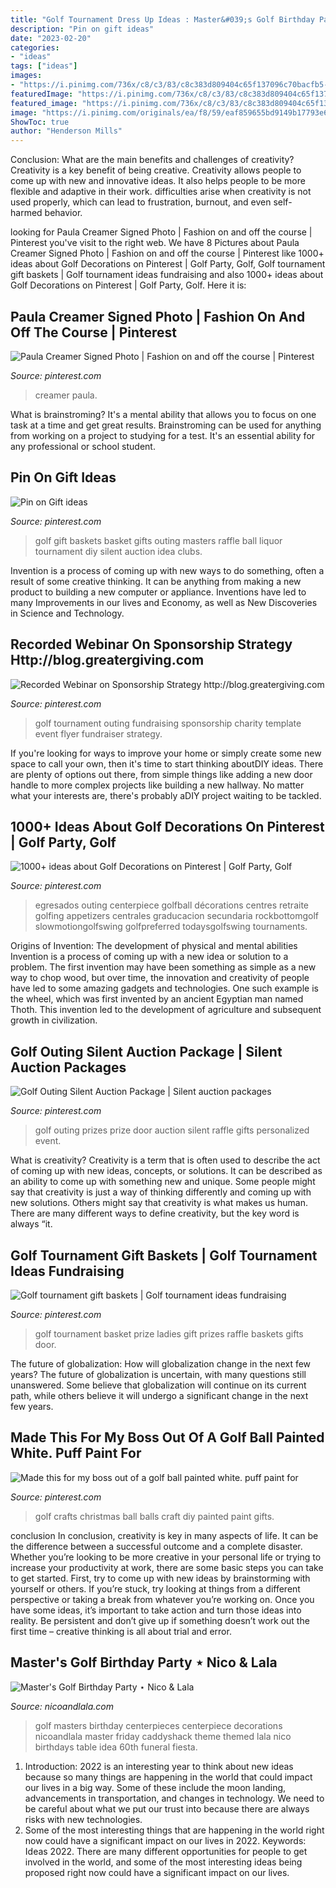 ```yaml
---
title: "Golf Tournament Dress Up Ideas : Master&#039;s Golf Birthday Party ⋆ Nico &amp; Lala"
description: "Pin on gift ideas"
date: "2023-02-20"
categories:
- "ideas"
tags: ["ideas"]
images:
- "https://i.pinimg.com/736x/c8/c3/83/c8c383d809404c65f137096c70bacfb5--golf-ball-craft-golf-crafts.jpg"
featuredImage: "https://i.pinimg.com/736x/c8/c3/83/c8c383d809404c65f137096c70bacfb5--golf-ball-craft-golf-crafts.jpg"
featured_image: "https://i.pinimg.com/736x/c8/c3/83/c8c383d809404c65f137096c70bacfb5--golf-ball-craft-golf-crafts.jpg"
image: "https://i.pinimg.com/originals/ea/f8/59/eaf859655bd9149b17793e60d22de579.jpg"
ShowToc: true
author: "Henderson Mills"
---
```



Conclusion: What are the main benefits and challenges of creativity?
Creativity is a key benefit of being creative. Creativity allows people to come up with new and innovative ideas. It also helps people to be more flexible and adaptive in their work. difficulties arise when creativity is not used properly, which can lead to frustration, burnout, and even self- harmed behavior.

	

		
looking for Paula Creamer Signed Photo | Fashion on and off the course | Pinterest you've visit to the right web. We have 8 Pictures about Paula Creamer Signed Photo | Fashion on and off the course | Pinterest like 1000+ ideas about Golf Decorations on Pinterest | Golf Party, Golf, Golf tournament gift baskets | Golf tournament ideas fundraising and also 1000+ ideas about Golf Decorations on Pinterest | Golf Party, Golf. Here it is:
		
    
## Paula Creamer Signed Photo | Fashion On And Off The Course | Pinterest

<img loading=lazy src="https://s-media-cache-ak0.pinimg.com/736x/eb/5a/45/eb5a4504456b57909160870096cc85e4.jpg" onerror="this.onerror=null;this.src='https://tse3.mm.bing.net/th?id=OIP.C32hSn8CtICcbVYIhoaddAHaJN&amp;pid=15.1';" alt="Paula Creamer Signed Photo | Fashion on and off the course | Pinterest">

_Source: pinterest.com_

>creamer paula. 

	

What is brainstroming? It's a mental ability that allows you to focus on one task at a time and get great results. Brainstroming can be used for anything from working on a project to studying for a test. It's an essential ability for any professional or school student.

    
## Pin On Gift Ideas

<img loading=lazy src="https://i.pinimg.com/originals/ea/f8/59/eaf859655bd9149b17793e60d22de579.jpg" onerror="this.onerror=null;this.src='https://tse1.mm.bing.net/th?id=OIP.WKPim2_l-Hch9y25IaT4CgHaJ6&amp;pid=15.1';" alt="Pin on Gift ideas">

_Source: pinterest.com_

>golf gift baskets basket gifts outing masters raffle ball liquor tournament diy silent auction idea clubs. 

	

Invention is a process of coming up with new ways to do something, often a result of some creative thinking. It can be anything from making a new product to building a new computer or appliance. Inventions have led to many Improvements in our lives and Economy, as well as New Discoveries in Science and Technology.

    
## Recorded Webinar On Sponsorship Strategy Http://blog.greatergiving.com

<img loading=lazy src="https://i.pinimg.com/736x/bb/03/1d/bb031d03e6b17130d1dd7b8dadbc534d--golf-outing-auction.jpg" onerror="this.onerror=null;this.src='https://tse4.mm.bing.net/th?id=OIP.rmeqi2Pk31AxwvQEiZ6vdgHaJs&amp;pid=15.1';" alt="Recorded Webinar on Sponsorship Strategy http://blog.greatergiving.com">

_Source: pinterest.com_

>golf tournament outing fundraising sponsorship charity template event flyer fundraiser strategy. 

	

If you're looking for ways to improve your home or simply create some new space to call your own, then it's time to start thinking aboutDIY ideas. There are plenty of options out there, from simple things like adding a new door handle to more complex projects like building a new hallway. No matter what your interests are, there's probably aDIY project waiting to be tackled.

    
## 1000+ Ideas About Golf Decorations On Pinterest | Golf Party, Golf

<img loading=lazy src="https://i.pinimg.com/736x/65/29/05/65290542ac39120baf47ef23f7cf08ac--sports-centerpieces-golf-decorations.jpg" onerror="this.onerror=null;this.src='https://tse3.mm.bing.net/th?id=OIP.ESabBlYUz9djq2j1FuY4HAHaJ4&amp;pid=15.1';" alt="1000+ ideas about Golf Decorations on Pinterest | Golf Party, Golf">

_Source: pinterest.com_

>egresados outing centerpiece golfball décorations centres retraite golfing appetizers centrales graducacion secundaria rockbottomgolf slowmotiongolfswing golfpreferred todaysgolfswing tournaments. 

	

Origins of Invention: The development of physical and mental abilities
Invention is a process of coming up with a new idea or solution to a problem. The first invention may have been something as simple as a new way to chop wood, but over time, the innovation and creativity of people have led to some amazing gadgets and technologies. One such example is the wheel, which was first invented by an ancient Egyptian man named Thoth. This invention led to the development of agriculture and subsequent growth in civilization.

    
## Golf Outing Silent Auction Package | Silent Auction Packages

<img loading=lazy src="https://i.pinimg.com/736x/dc/08/48/dc084895b85b419191463e41dadfd193--prize-ideas-raffle-ideas.jpg" onerror="this.onerror=null;this.src='https://tse1.mm.bing.net/th?id=OIP.faDwq3PNOg-PWzYCVlTUzgHaE7&amp;pid=15.1';" alt="Golf Outing Silent Auction Package | Silent auction packages">

_Source: pinterest.com_

>golf outing prizes prize door auction silent raffle gifts personalized event. 

	

What is creativity?
Creativity is a term that is often used to describe the act of coming up with new ideas, concepts, or solutions. It can be described as an ability to come up with something new and unique. Some people might say that creativity is just a way of thinking differently and coming up with new solutions. Others might say that creativity is what makes us human. There are many different ways to define creativity, but the key word is always “it.

    
## Golf Tournament Gift Baskets | Golf Tournament Ideas Fundraising

<img loading=lazy src="https://i.pinimg.com/originals/89/f9/94/89f994f84976e15b089fda630836f5fe.jpg" onerror="this.onerror=null;this.src='https://tse1.mm.bing.net/th?id=OIP.KUKnLQ9H6NS8ELoAWTy_kQHaFj&amp;pid=15.1';" alt="Golf tournament gift baskets | Golf tournament ideas fundraising">

_Source: pinterest.com_

>golf tournament basket prize ladies gift prizes raffle baskets gifts door. 

	

The future of globalization: How will globalization change in the next few years?
The future of globalization is uncertain, with many questions still unanswered. Some believe that globalization will continue on its current path, while others believe it will undergo a significant change in the next few years.

    
## Made This For My Boss Out Of A Golf Ball Painted White. Puff Paint For

<img loading=lazy src="https://i.pinimg.com/736x/c8/c3/83/c8c383d809404c65f137096c70bacfb5--golf-ball-craft-golf-crafts.jpg" onerror="this.onerror=null;this.src='https://tse3.mm.bing.net/th?id=OIP.jKAEyTSytJaYrYMj14O8eAHaNI&amp;pid=15.1';" alt="Made this for my boss out of a golf ball painted white. puff paint for">

_Source: pinterest.com_

>golf crafts christmas ball balls craft diy painted paint gifts. 

	

conclusion
In conclusion, creativity is key in many aspects of life. It can be the difference between a successful outcome and a complete disaster. Whether you’re looking to be more creative in your personal life or trying to increase your productivity at work, there are some basic steps you can take to get started.
First, try to come up with new ideas by brainstorming with yourself or others. If you’re stuck, try looking at things from a different perspective or taking a break from whatever you’re working on. Once you have some ideas, it’s important to take action and turn those ideas into reality. Be persistent and don’t give up if something doesn’t work out the first time – creative thinking is all about trial and error.

    
## Master&#039;s Golf Birthday Party ⋆ Nico &amp; Lala

<img loading=lazy src="http://www.nicoandlala.com/wp-content/uploads/2016/06/Masters-party-centerpiece-of-GolfBalls.jpg" onerror="this.onerror=null;this.src='https://tse4.mm.bing.net/th?id=OIP.tCX8pqn0lslA16yqK5wSeQAAAA&amp;pid=15.1';" alt="Master&#039;s Golf Birthday Party ⋆ Nico &amp; Lala">

_Source: nicoandlala.com_

>golf masters birthday centerpieces centerpiece decorations nicoandlala master friday caddyshack theme themed lala nico birthdays table idea 60th funeral fiesta. 

	

1) Introduction: 2022 is an interesting year to think about new ideas because so many things are happening in the world that could impact our lives in a big way. Some of these include the moon landing, advancements in transportation, and changes in technology. We need to be careful about what we put our trust into because there are always risks with new technologies.
2) Some of the most interesting things that are happening in the world right now could have a significant impact on our lives in 2022. Keywords: Ideas 2022. There are many different opportunities for people to get involved in the world, and some of the most interesting ideas being proposed right now could have a significant impact on our lives.

